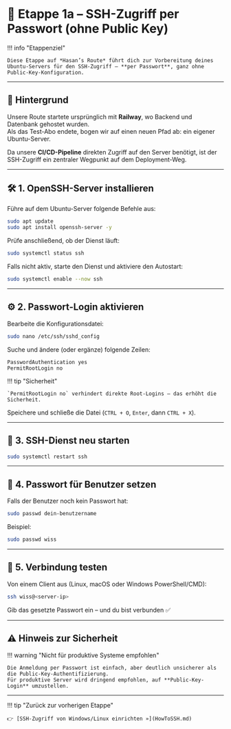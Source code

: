 
# 🔐 Etappe 1a – SSH-Zugriff per Passwort (ohne Public Key)

!!! info "Etappenziel"

    Diese Etappe auf *Hasan’s Route* führt dich zur Vorbereitung deines Ubuntu-Servers für den SSH-Zugriff – **per Passwort**, ganz ohne Public-Key-Konfiguration.

---

## 🚧 Hintergrund

Unsere Route startete ursprünglich mit **Railway**, wo Backend und Datenbank gehostet wurden.  
Als das Test-Abo endete, bogen wir auf einen neuen Pfad ab: ein eigener Ubuntu-Server.  

Da unsere **CI/CD-Pipeline** direkten Zugriff auf den Server benötigt, ist der SSH-Zugriff ein zentraler Wegpunkt auf dem Deployment-Weg.

---

## 🛠️ 1. OpenSSH-Server installieren

Führe auf dem Ubuntu-Server folgende Befehle aus:

```bash
sudo apt update
sudo apt install openssh-server -y
```

Prüfe anschließend, ob der Dienst läuft:

```bash
sudo systemctl status ssh
```

Falls nicht aktiv, starte den Dienst und aktiviere den Autostart:

```bash
sudo systemctl enable --now ssh
```

---

## ⚙️ 2. Passwort-Login aktivieren

Bearbeite die Konfigurationsdatei:

```bash
sudo nano /etc/ssh/sshd_config
```

Suche und ändere (oder ergänze) folgende Zeilen:

```text
PasswordAuthentication yes
PermitRootLogin no
```

!!! tip "Sicherheit"

    `PermitRootLogin no` verhindert direkte Root-Logins – das erhöht die Sicherheit.

Speichere und schließe die Datei (`CTRL + O`, `Enter`, dann `CTRL + X`).

---

## 🔄 3. SSH-Dienst neu starten

```bash
sudo systemctl restart ssh
```

---

## 🔑 4. Passwort für Benutzer setzen

Falls der Benutzer noch kein Passwort hat:

```bash
sudo passwd dein-benutzername
```

Beispiel:

```bash
sudo passwd wiss
```

---

## 🧪 5. Verbindung testen

Von einem Client aus (Linux, macOS oder Windows PowerShell/CMD):

```bash
ssh wiss@<server-ip>
```

Gib das gesetzte Passwort ein – und du bist verbunden ✅

---

## ⚠️ Hinweis zur Sicherheit

!!! warning "Nicht für produktive Systeme empfohlen"

    Die Anmeldung per Passwort ist einfach, aber deutlich unsicherer als die Public-Key-Authentifizierung.  
    Für produktive Server wird dringend empfohlen, auf **Public-Key-Login** umzustellen.

---

!!! tip "Zurück zur vorherigen Etappe"

    👉 [SSH-Zugriff von Windows/Linux einrichten »](HowToSSH.md)
